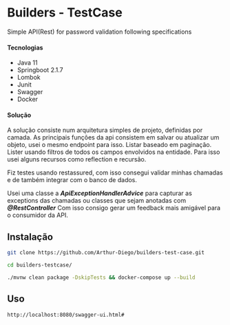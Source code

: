# Builders - TestCase

Simple API(Rest) for password validation following specifications
#### Tecnologias
* Java 11 
* Springboot 2.1.7
* Lombok
* Junit
* Swagger
* Docker
#### Solução
A solução consiste num arquitetura simples de projeto, definidas por camada.
As principais funções da api consistem em salvar ou atualizar um objeto, usei o mesmo endpoint para isso.
Listar baseado em paginação.
Lister usando filtros de todos os campos envolvidos na entidade. Para isso usei alguns recursos como reflection e recursão.

Fiz testes usando restassured, com isso consegui validar minhas chamadas e de também integrar com o banco de dados.

Usei uma classe a ***ApiExceptionHandlerAdvice*** para capturar as exceptions das chamadas ou classes que sejam anotadas com ***@RestController***
Com isso consigo gerar um feedback mais amigável para o consumidor da API.
## Instalação
```bash
git clone https://github.com/Arthur-Diego/builders-test-case.git

cd builders-testcase/

./mvnw clean package -DskipTests && docker-compose up --build
```

## Uso
```bash
http://localhost:8080/swagger-ui.html#
```
